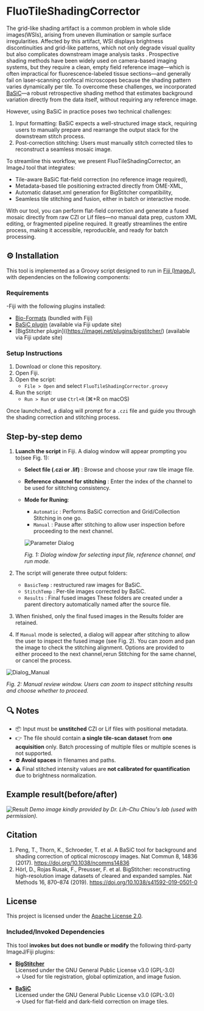 # FluoTileShadingCorrector
The grid-like shading artifact is a common problem in whole slide images(WSIs), arising from uneven illumination or sample surface irregularities. Affected by this artifact, WSI displays brightness discontinuities and grid-like patterns, which not only degrade visual quality but also complicates downstream image analysis tasks .  Prospective shading methods have been widely used on camera-based imaging systems, but they require a clean, empty field reference image—which is often impractical for fluorescence-labeled tissue sections—and generally fail on laser‐scanning confocal microscopes because the shading pattern varies dynamically per tile. 
To overcome these challenges, we incorporated [BaSiC](https://imagej.net/plugins/basic)—a robust retrospective shading method that estimates background variation directly from the data itself, without requiring any reference image. 

However, using BaSiC in practice poses two technical challenges:
   1. Input formatting: BaSiC expects a well-structured image stack, requiring users to manually prepare and rearrange the output stack for the downstream stitch process.
   2. Post-correction stitching: Users must manually stitch corrected tiles to reconstruct a seamless mosaic image.
      
To streamline this workflow, we present FluoTileShadingCorrector, an ImageJ tool that integrates:
   -	Tile-aware BaSiC flat-field correction (no reference image required),
   -	Metadata-based tile positioning extracted directly from OME-XML,
   -	Automatic dataset.xml generation for BigStitcher compatibility,
   -	Seamless tile stitching and fusion, either in batch or interactive mode.

With our tool, you can perform flat-field correction and generate a fused mosaic directly from raw CZI or Lif files—no manual data prep, custom XML editing, or fragmented pipeline required. It greatly streamlines the entire process, making it accessible, reproducible, and ready for batch processing. 

## ⚙️ Installation
This tool is implemented as a Groovy script designed to run in  [Fiji (ImageJ)](https://fiji.sc), with dependencies on the following components:

### Requirements
-Fiji with the following plugins installed:
- [Bio-Formats](https://imagej.net/plugins/bio-formats) (bundled with Fiji)
- [BaSiC plugin](https://imagej.net/plugins/basic) (available via Fiji update site)
- [BigStitcher plugin]((https://imagej.net/plugins/bigstitcher/) (available via Fiji update site)

### Setup Instructions
1. Download or clone this repository.
2. Open Fiji.
3. Open the script:
   - `File > Open` and select `FluoTileShadingCorrector.groovy`
4. Run the script:
   - `Run > Run` or use `Ctrl+R` (⌘+R on macOS)

Once launchched, a dialog will prompt for a `.czi` file and guide you through the shading correction and stitching process.

## Step-by-step demo
 1. **Luanch the script** in Fiji.
    A dialog window will appear prompting you to(see Fig. 1):
    - **Select file (.czi or .lif)** : Browse and choose your raw tile image file.
    - **Reference channel for stitching** : Enter the index of the channel to be used for sititching consistency.
    - **Mode for Runing**:
      - `Automatic` : Performs BaSiC correction and  Grid/Collection Stitching in one go.
      - `Manual` : Pause after stitching to allow user inspection before proceeding to the next channel.
        
      ![Parameter Dialog](https://github.com/user-attachments/assets/2aca991f-b829-4e1e-aca6-c390072725d6)

      *Fig. 1: Dialog window for selecting input file, reference channel, and run mode.*

 2. The script will generate three output folders:
    - `BasicTemp` : restructured raw images for BaSiC.
    - `StitchTemp` : Per-tile images corrected by BaSiC.
    -  `Results` : Final fused images
      These folders are created under a parent directory automatically named after the source file.
 3. When finished, only the final fused images in the Results folder are retained.
 4. If  `Manual` mode is selected, a dialog will appear after stitching to allow the user to inspect the fused image (see Fig. 2). You can zoom and pan the image to check the stitching alignment. Options are provided to either proceed to the next channel,rerun Stitching for the same channel, or cancel the process.


![Dialog_Manual](https://github.com/user-attachments/assets/f3947631-ab5b-4f59-88eb-dcb70a2c50ac)




*Fig. 2: Manual review window. Users can zoom to inspect stitching results and choose whether to proceed.*

## 🔍 Notes

- 📦 Input must be **unstitched** CZI or Lif files with positional metadata.
-  👉 The file should contain **a single tile-scan dataset** from **one acquisition** only. Batch processing of multiple files or multiple scenes is not supported.
- ⛔ **Avoid spaces** in filenames and paths.
- ⚠️ Final stitched intensity values are **not calibrated for quantification** due to brightness normalization.
    
## Example result(before/after)
![Result](https://github.com/user-attachments/assets/8946135b-9c9c-4517-b900-ea1494a73adb)
*Demo image kindly provided by Dr. Lih-Chu Chiou's lab (used with permission).*


## Citation
1. Peng, T., Thorn, K., Schroeder, T. et al. A BaSiC tool for background and shading correction of optical microscopy images. Nat Commun 8, 14836 (2017). https://doi.org/10.1038/ncomms14836
2. Hörl, D., Rojas Rusak, F., Preusser, F. et al. BigStitcher: reconstructing high-resolution image datasets of cleared and expanded samples. Nat Methods 16, 870–874 (2019). https://doi.org/10.1038/s41592-019-0501-0
## License
This project is licensed under the [Apache License 2.0](https://www.apache.org/licenses/LICENSE-2.0).
### Included/Invoked Dependencies

This tool **invokes but does not bundle or modify** the following third-party ImageJ/Fiji plugins:

- **[BigStitcher](https://imagej.net/plugins/bigstitcher)**  
  Licensed under the GNU General Public License v3.0 (GPL-3.0)  
  → Used for tile registration, global optimization, and image fusion.

- **[BaSiC](https://imagej.net/plugins/basic)**  
  Licensed under the GNU General Public License v3.0 (GPL-3.0)  
  → Used for flat-field and dark-field correction on image tiles.










